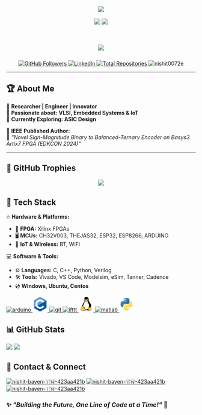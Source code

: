 <!-- Animated Header -->
<p align="center">
  <img src="https://readme-typing-svg.herokuapp.com?font=Fira+Code&duration=3000&pause=1000&color=FFA500&center=true&vCenter=true&width=600&lines=🚀+Welcome+to+My+Tech+Universe!;👨‍💻+VLSI+%7C+Embedded+%7C+IoT;🚀+RISC-V+%7C+FPGA+%7C+HLS;💡+Building+Innovative+Solutions!">
</p>

<p align="center">
  <img src="https://media.giphy.com/media/hvRJCLFzcasrR4ia7z/giphy.gif" width="80px">
  <img src="https://readme-typing-svg.herokuapp.com?font=Fira+Code&duration=3000&pause=1000&color=FFFFFF&center=true&vCenter=true&width=200&lines=Hi+there!">
</p>

<h1 align="center">
  <img src="https://readme-typing-svg.herokuapp.com?font=Orbitron&size=30&duration=3000&pause=1000&color=00FF00&center=true&vCenter=true&width=600&height=50&lines=🚀+VLSI+%26+EMBEDDED+SYSTEMS+⚡;🔬+FPGA+%7C+RISC-V+%7C+IoT+%7C+HLS;💡+ALWAYS+INNOVATING!">
</h1>




<p align="center">
  <a href="https://github.com/nishit0072e">
    <img src="https://img.shields.io/github/followers/nishit0072e?style=social" alt="GitHub Followers">
  </a>
  <a href="https://www.linkedin.com/in/nishit-bayen/">
    <img src="https://img.shields.io/badge/LinkedIn-Connect-blue?style=flat-square&logo=linkedin" alt="LinkedIn">
  </a>
  <a href="https://github.com/nishit0072e?tab=repositories">
    <img src="https://badges.pufler.dev/repos/nishit0072e" alt="Total Repositories">
  </a>
  <img src="https://komarev.com/ghpvc/?username=nishit0072e&label=Profile%20views&color=9f2db4&style=flat" alt="nishit0072e" />
</p>

---

## 🏆 About Me

🔬 **Researcher | Engineer | Innovator**\
📍 **Passionate about:** **VLSI, Embedded Systems & IoT**\
📡 **Currently Exploring: ASIC Design**

🔖 **IEEE Published Author:**\
📜 *"Novel Sign-Magnitude Binary to Balanced-Ternary Encoder on Basys3 Artix7 FPGA (EDKCON 2024)"*

---

## 🏅 GitHub Trophies
<p align="center">
  <img src="https://github-profile-trophy.vercel.app/?username=nishit0072e&theme=tokyonight&no-bg=true&margin-w=10&margin-h=10" />
</p>


## 🚀 Tech Stack

🔥 **Hardware & Platforms:**

- 🚀 **FPGA:** Xilinx FPGAs
- 🖥 **MCUs:** CH32V003, THEJAS32, ESP32, ESP8266, ARDUINO 
- 🔌 **IoT & Wireless:** BT, WiFi

💻 **Software & Tools:**

- ⚙️ **Languages:** C, C++, Python, Verilog
- 🛠️ **Tools:** Vivado, VS Code, Modelsim, eSim, Tanner, Cadence
- 💿 **Windows, Ubuntu, Centos**


<p align="left"> <a href="https://www.arduino.cc/" target="_blank" rel="noreferrer"> <img src="https://cdn.worldvectorlogo.com/logos/arduino-1.svg" alt="arduino" width="40" height="40"/> </a> <a href="https://www.blender.org/" target="_blank" rel="noreferrer">  <a href="https://www.cprogramming.com/" target="_blank" rel="noreferrer"> <img src="https://raw.githubusercontent.com/devicons/devicon/master/icons/c/c-original.svg" alt="c" width="40" height="40"/> </a>  <a href="https://git-scm.com/" target="_blank" rel="noreferrer"> <img src="https://www.vectorlogo.zone/logos/git-scm/git-scm-icon.svg" alt="git" width="40" height="40"/> </a> <a href="https://ifttt.com/" target="_blank" rel="noreferrer"> <img src="https://www.vectorlogo.zone/logos/ifttt/ifttt-ar21.svg" alt="ifttt" width="40" height="40"/> </a> <a href="https://www.linux.org/" target="_blank" rel="noreferrer"> <img src="https://raw.githubusercontent.com/devicons/devicon/master/icons/linux/linux-original.svg" alt="linux" width="40" height="40"/> </a> <a href="https://www.mathworks.com/" target="_blank" rel="noreferrer"> <img src="https://upload.wikimedia.org/wikipedia/commons/2/21/Matlab_Logo.png" alt="matlab" width="40" height="40"/> </a> <a href="https://opencv.org/" target="_blank" rel="noreferrer">  <a href="https://www.python.org" target="_blank" rel="noreferrer"> <img src="https://raw.githubusercontent.com/devicons/devicon/master/icons/python/python-original.svg" alt="python" width="40" height="40"/> </a> </p>


## 📊 GitHub Stats
<p align="left">
  
  <img src="https://github-readme-stats.vercel.app/api?username=nishit0072e&show_icons=true&theme=tokyonight&hide_border=false" />
  <img src="https://github-readme-stats.vercel.app/api/top-langs/?username=nishit0072e&layout=compact&theme=tokyonight&hide_border=false" />
</p>


## 📡 Contact & Connect

<p align="left">
<a href="https://linkedin.com/in/nishit-bayen-🇮🇳-423aa421b" target="blank"><img align="center" src="https://raw.githubusercontent.com/rahuldkjain/github-profile-readme-generator/master/src/images/icons/Social/linked-in-alt.svg" alt="nishit-bayen-🇮🇳-423aa421b" height="30" width="40" /></a>
<a href="nishitbayen2021@gmail.com" target="blank"><img align="center" src="https://encrypted-tbn0.gstatic.com/images?q=tbn:ANd9GcT5V-P2rdvrkwm7HTxxnFvaroaTcRP9gF1_fg&s" alt="nishit-bayen-🇮🇳-423aa421b" height="45" width="40" /></a>
<a href="https://github.com/nishit0072e" target="blank"><img align="center" src="https://cdn-icons-png.flaticon.com/512/733/733609.png" alt="nishit-bayen-🇮🇳-423aa421b" height="35" width="35" /></a>
</p>



### ✨ *"Building the Future, One Line of Code at a Time!"* 🚀

